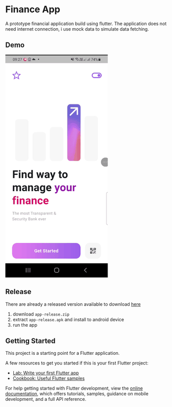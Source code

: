 # Finance App

A prototype financial application build using flutter. The application does not need internet connection, i use mock data to simulate data fetching.

## Demo
![Demo App](./assets/gif/demo.gif)

## Release
There are already a released version available to download [here](https://github.com/Mirzaadr/flutter-finance-app/releases/tag/v1.0.0)
1. download ```app-release.zip```
2. extract ```app-release.apk``` and install to android device
3. run the app

## Getting Started

This project is a starting point for a Flutter application.

A few resources to get you started if this is your first Flutter project:

- [Lab: Write your first Flutter app](https://docs.flutter.dev/get-started/codelab)
- [Cookbook: Useful Flutter samples](https://docs.flutter.dev/cookbook)

For help getting started with Flutter development, view the
[online documentation](https://docs.flutter.dev/), which offers tutorials,
samples, guidance on mobile development, and a full API reference.
